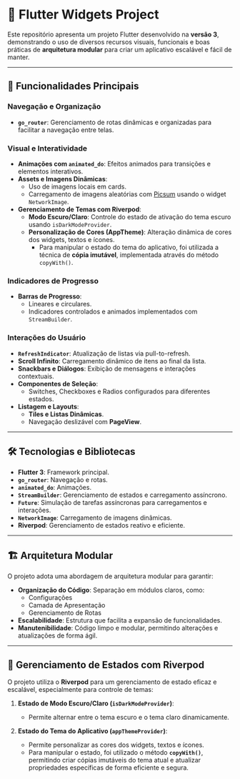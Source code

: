# 📱 Flutter Widgets Project

Este repositório apresenta um projeto Flutter desenvolvido na **versão 3**, demonstrando o uso de diversos recursos visuais, funcionais e boas práticas de **arquitetura modular** para criar um aplicativo escalável e fácil de manter.

---

## 🚀 **Funcionalidades Principais**

### Navegação e Organização

- **`go_router`**: Gerenciamento de rotas dinâmicas e organizadas para facilitar a navegação entre telas.

### Visual e Interatividade

- **Animações com `animated_do`**: Efeitos animados para transições e elementos interativos.
- **Assets e Imagens Dinâmicas**:
  - Uso de imagens locais em cards.
  - Carregamento de imagens aleatórias com [Picsum](https://picsum.photos/) usando o widget `NetworkImage`.
- **Gerenciamento de Temas com Riverpod**:
  - **Modo Escuro/Claro**: Controle do estado de ativação do tema escuro usando `isDarkModeProvider`.
  - **Personalização de Cores (AppTheme)**: Alteração dinâmica de cores dos widgets, textos e ícones.
    - Para manipular o estado do tema do aplicativo, foi utilizada a técnica de **cópia imutável**, implementada através do método `copyWith()`.

### Indicadores de Progresso

- **Barras de Progresso**:
  - Lineares e circulares.
  - Indicadores controlados e animados implementados com `StreamBuilder`.

### Interações do Usuário

- **`RefreshIndicator`**: Atualização de listas via pull-to-refresh.
- **Scroll Infinito**: Carregamento dinâmico de itens ao final da lista.
- **Snackbars e Diálogos**: Exibição de mensagens e interações contextuais.
- **Componentes de Seleção**:
  - Switches, Checkboxes e Radios configurados para diferentes estados.
- **Listagem e Layouts**:
  - **Tiles e Listas Dinâmicas**.
  - Navegação deslizável com **PageView**.

---

## 🛠 **Tecnologias e Bibliotecas**

- **Flutter 3**: Framework principal.
- **`go_router`**: Navegação e rotas.
- **`animated_do`**: Animações.
- **`StreamBuilder`**: Gerenciamento de estados e carregamento assíncrono.
- **`Future`**: Simulação de tarefas assíncronas para carregamentos e interações.
- **`NetworkImage`**: Carregamento de imagens dinâmicas.
- **Riverpod**: Gerenciamento de estados reativo e eficiente.

---

## 🏗 **Arquitetura Modular**

O projeto adota uma abordagem de arquitetura modular para garantir:

- **Organização do Código**: Separação em módulos claros, como:
  - Configurações
  - Camada de Apresentação
  - Gerenciamento de Rotas
- **Escalabilidade**: Estrutura que facilita a expansão de funcionalidades.
- **Manutenibilidade**: Código limpo e modular, permitindo alterações e atualizações de forma ágil.

---

## 🎨 **Gerenciamento de Estados com Riverpod**

O projeto utiliza o **Riverpod** para um gerenciamento de estado eficaz e escalável, especialmente para controle de temas:

1. **Estado de Modo Escuro/Claro (`isDarkModeProvider`)**:

   - Permite alternar entre o tema escuro e o tema claro dinamicamente.

2. **Estado do Tema do Aplicativo (`appThemeProvider`)**:
   - Permite personalizar as cores dos widgets, textos e ícones.
   - Para manipular o estado, foi utilizado o método **`copyWith()`**, permitindo criar cópias imutáveis do tema atual e atualizar propriedades específicas de forma eficiente e segura.
